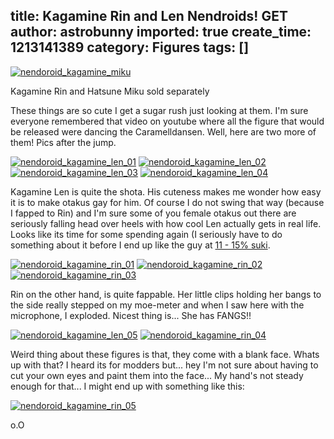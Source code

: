 title: Kagamine Rin and Len Nendroids! GET
author: astrobunny
imported: true
create_time: 1213141389
category: Figures
tags: []
---
[![](wp-uploads/2008/06/nendoroid_kagamine_miku-500x340.jpg "nendoroid\_kagamine\_miku")](/images/wp-uploads/2008/06/nendoroid_kagamine_miku.jpg)

  

Kagamine Rin and Hatsune Miku sold separately

  
These things are so cute I get a sugar rush just looking at them. I'm sure everyone remembered that video on youtube where all the figure that would be released were dancing the Caramelldansen. Well, here are two more of them! Pics after the jump.  
  
<!--more-->  
  
 [![](wp-uploads/2008/06/nendoroid_kagamine_len_01-150x150.jpg "nendoroid\_kagamine\_len\_01")](/images/wp-uploads/2008/06/nendoroid_kagamine_len_01.jpg) [![](wp-uploads/2008/06/nendoroid_kagamine_len_02-150x150.jpg "nendoroid\_kagamine\_len\_02")](/images/wp-uploads/2008/06/nendoroid_kagamine_len_02.jpg) [![](wp-uploads/2008/06/nendoroid_kagamine_len_03-150x150.jpg "nendoroid\_kagamine\_len\_03")](/images/wp-uploads/2008/06/nendoroid_kagamine_len_03.jpg) [![](wp-uploads/2008/06/nendoroid_kagamine_len_04-150x150.jpg "nendoroid\_kagamine\_len\_04")](/images/wp-uploads/2008/06/nendoroid_kagamine_len_04.jpg)  
  
Kagamine Len is quite the shota. His cuteness makes me wonder how easy it is to make otakus gay for him. Of course I do not swing that way (because I fapped to Rin) and I'm sure some of you female otakus out there are seriously falling head over heels with how cool Len actually gets in real life. Looks like its time for some spending again (I seriously have to do something about it before I end up like the guy at [11 - 15% suki](http://www.moyism.com/).  
  
 [![](wp-uploads/2008/06/nendoroid_kagamine_rin_01-150x150.jpg "nendoroid\_kagamine\_rin\_01")](/images/wp-uploads/2008/06/nendoroid_kagamine_rin_01.jpg) [![](wp-uploads/2008/06/nendoroid_kagamine_rin_02-150x150.jpg "nendoroid\_kagamine\_rin\_02")](/images/wp-uploads/2008/06/nendoroid_kagamine_rin_02.jpg) [![](wp-uploads/2008/06/nendoroid_kagamine_rin_03-150x150.jpg "nendoroid\_kagamine\_rin\_03")](/images/wp-uploads/2008/06/nendoroid_kagamine_rin_03.jpg)  
  
Rin on the other hand, is quite fappable. Her little clips holding her bangs to the side really stepped on my moe-meter and when I saw here with the microphone, I exploded. Nicest thing is... She has FANGS!!  
  
 [![](wp-uploads/2008/06/nendoroid_kagamine_len_05-150x150.jpg "nendoroid\_kagamine\_len\_05")](/images/wp-uploads/2008/06/nendoroid_kagamine_len_05.jpg) [![](wp-uploads/2008/06/nendoroid_kagamine_rin_04-150x150.jpg "nendoroid\_kagamine\_rin\_04")](/images/wp-uploads/2008/06/nendoroid_kagamine_rin_04.jpg)  
  
Weird thing about these figures is that, they come with a blank face. Whats up with that? I heard its for modders but... hey I'm not sure about having to cut your own eyes and paint them into the face... My hand's not steady enough for that... I might end up with something like this:  
  
 [![](wp-uploads/2008/06/nendoroid_kagamine_rin_05-150x150.jpg "nendoroid\_kagamine\_rin\_05")](/images/wp-uploads/2008/06/nendoroid_kagamine_rin_05.jpg)  
  
o.O